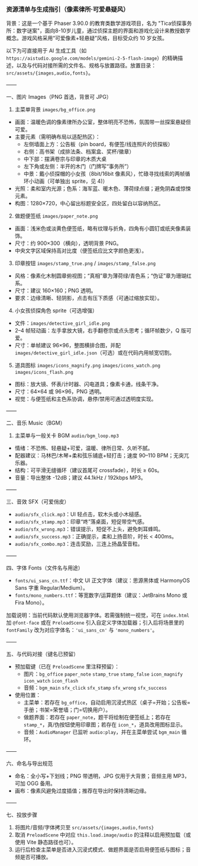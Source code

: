 ### 资源清单与生成指引（像素律所·可爱悬疑风）

背景：这是一个基于 Phaser 3.90.0 的教育类数学游戏项目，名为 "Tica侦探事务所：数字谜案"，面向8-10岁儿童，通过侦探主题的界面和游戏化设计来教授数学概念。游戏风格采用“可爱像素+轻悬疑”风格，目标受众约 10 岁女孩。

以下为可直接用于 AI 生成工具（如 `https://aistudio.google.com/models/gemini-2-5-flash-image`）的精确描述，以及与代码对接所需的文件名、规格与放置路径。放置目录：`src/assets/{images,audio,fonts}`。

——

一、图片 Images（PNG 首选，背景可 JPG）

1) 主菜单背景 `images/bg_office.png`
- 画面：温暖色调的像素律所办公室，整体明亮不恐怖，氛围带一丝探案悬疑但可爱。
- 主要元素（需明确布局以适配热区）：
  - 左侧墙面上方：公告板（pin board，有便签/线连照片的侦探板）
  - 右侧：高书架（成排法条、档案盒、奖杯/徽章）
  - 中下部：摆满卷宗与印章的木质大桌
  - 左下角或左侧：半开的木门（门牌写“事务所”）
  - 中景：戴小侦探帽的小女孩（8bit/16bit 像素风），忙碌寻找线索的两帧循环小动画（可单独出 sprite，见 4)）
- 光照：柔和室内光源；色系：海军蓝、暖木色、薄荷绿点缀；避免阴森或惊悚元素。
- 构图：1280×720，中心留出标题安全区，四处留白以容纳热区。

2) 做题便签纸 `images/paper_note.png`
- 画面：浅米色或淡黄色便签纸，略有纹理与折角，四角有小圆钉或纸夹像素装饰。
- 尺寸：约 900×300（横向），透明背景 PNG。
- 中央文字区域保持高对比度（便签纸应比文字颜色更浅）。

3) 印章按钮 `images/stamp_true.png` / `images/stamp_false.png`
- 风格：像素化木制圆章俯视图；“真相”章为薄荷绿/青色系；“伪证”章为珊瑚红系。
- 尺寸：建议 160×160；PNG 透明。
- 要求：边缘清晰、轻阴影，点击有压下质感（可通过缩放实现）。

4) 小女孩侦探角色 sprite（可选增强）
- 文件：`images/detective_girl_idle.png`
- 2–4 帧轻动画：左手拿放大镜，右手翻卷宗或点头思考；循环帧数少，Q 版可爱。
- 尺寸：单帧建议 96×96，整图横排合图，并配 `images/detective_girl_idle.json`（可选）或在代码内用帧宽切割。

5) 道具图标 `images/icons_magnify.png` `images/icons_watch.png` `images/icons_flash.png`
- 图标：放大镜、怀表/计时器、闪电道具；像素卡通，线条干净。
- 尺寸：64×64 或 96×96，PNG 透明。
- 视觉：与便签纸和主色系协调，悬停/禁用可通过透明度实现。

——

二、音乐 Music（BGM）

1) 主菜单与一般关卡 BGM `audio/bgm_loop.mp3`
- 情绪：不恐怖、轻悬疑+可爱，温暖、律所日常、久听不腻。
- 配器建议：马林巴/木琴+柔和弦乐铺底+轻打击；速度 90–110 BPM；无突兀乐器。
- 结构：可平滑无缝循环（建议首尾可 crossfade），时长 ≥ 60s。
- 音量：导出整体 -12dB；建议 44.1kHz / 192kbps MP3。

——

三、音效 SFX（可爱俏皮）

- `audio/sfx_click.mp3`：UI 轻点击，软木头或小木槌感。
- `audio/sfx_stamp.mp3`：印章“咚”落桌面，短促带空气感。
- `audio/sfx_wrong.mp3`：错误提示，短促不上头，避免刺耳蜂鸣。
- `audio/sfx_success.mp3`：正确提示，柔和上扬音阶，时长 < 400ms。
- `audio/sfx_combo.mp3`：连击奖励，三连上扬晶莹音粒。

——

四、字体 Fonts（文件名与用途）

- `fonts/ui_sans_cn.ttf`：中文 UI 正文字体（建议：思源黑体或 HarmonyOS Sans 字重 Regular/Medium）。
- `fonts/mono_numbers.ttf`：等宽数字/运算题体（建议：JetBrains Mono 或 Fira Mono）。

加载说明：当前代码默认使用浏览器字体。若需强制统一视觉，可在 `index.html` 加 `@font-face` 或在 `PreloadScene` 引入自定义字体加载器；引入后将场景里的 `fontFamily` 改为对应字体名：`'ui_sans_cn'` 与 `'mono_numbers'`。

——

五、与代码对接（键名已预留）

- 预加载键（已在 `PreloadScene` 里注释预留）：
  - 图片：`bg_office` `paper_note` `stamp_true` `stamp_false` `icon_magnify` `icon_watch` `icon_flash`
  - 音频：`bgm_main` `sfx_click` `sfx_stamp` `sfx_wrong` `sfx_success`
- 使用位置：
  - 主菜单：若存在 `bg_office`，自动启用沉浸式热区（桌子=开始；公告板=手册；书架=荣誉墙；门=切换用户）。
  - 做题界面：若存在 `paper_note`，题干将绘制在便签纸上；若存在 `stamp_*`，真/伪按钮使用印章图；若存在 `icon_*`，道具改用图标显示。
  - 音频：`AudioManager` 已监听 `audio:play`，并在主菜单尝试 `bgm_main` 循环。

——

六、命名与导出规范

- 命名：全小写+下划线；PNG 带透明，JPG 仅用于大背景；音频主用 MP3，可加 OGG 备用。
- 画布：像素风避免过度插值；推荐在导出时保持清晰边缘。

——

七、投放步骤

1) 将图片/音频/字体拷贝至 `src/assets/{images,audio,fonts}`
2) 取消 `PreloadScene` 中对应 `this.load.image/audio` 的注释以启用预加载（或使用 Vite 静态路径也可）。
3) 运行后检查主菜单是否进入沉浸式模式、做题界面是否启用便签纸与图标；音频是否可播放。
